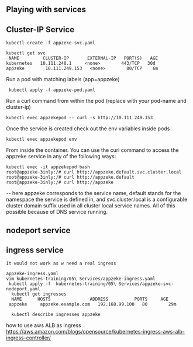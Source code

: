 ## Playing with services 

 ## Cluster-IP Service

    kubectl create -f appzeke-svc.yaml

    kubectl get svc
     NAME         CLUSTER-IP       EXTERNAL-IP   PORT(S)   AGE
    kubernetes   10.111.240.1     <none>        443/TCP   30d
    appzeke        10.111.249.153   <none>        80/TCP    6m    

Run a pod with matching labels (app=appzeke)
     
     kubectl apply -f appzeke-pod.yaml
     
Run a curl command from within the pod 
 (replace with your pod-name and cluster-ip)

    kubectl exec appzekepod -- curl -s http://10.111.249.153
 


Once the service is created check out the env variables inside pods
    
    kubectl exec appzekepod env
 
From  inside the container. You can use the curl command to access the appzeke service in any of the following ways:
    
    kubectl exec -it appzekepod bash
    root@appzeke-3inly:/# curl http://appzeke.default.svc.cluster.local
    root@appzeke-3inly:/# curl http://appzeke.default
    root@appzeke-3inly:/# curl http://appzeke

 -- here appzeke corresponds to the service name, default stands for the namespace the service is defined in, and svc.cluster.local is a configurable cluster domain suffix used in all cluster local service names. All of this possible because of DNS service running. 

## nodeport service 


## ingress service 

    It would not work as w need a real ingress 
 
    appzeke-ingress.yaml
    vim kubernetes-training/05\ Services/appzeke-ingress.yaml
     kubectl apply -f  kubernetes-training/05\ Services/appzeke-svc-nodeport.yaml
      kubectl get ingresses
      NAME      HOSTS               ADDRESS          PORTS     AGE
     appzeke     appzeke.example.com   192.168.99.100   80        29m

      kubectl describe ingresses appzeke


how to use aws ALB as ingress 
https://aws.amazon.com/blogs/opensource/kubernetes-ingress-aws-alb-ingress-controller/

 
